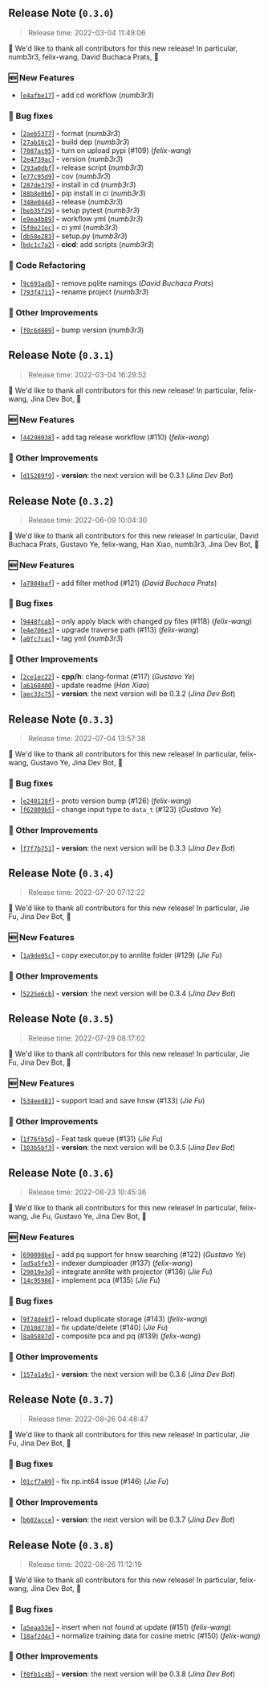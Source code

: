 










<a name=release-note-0-3-0></a>
## Release Note (`0.3.0`)

> Release time: 2022-03-04 11:49:06



🙇 We'd like to thank all contributors for this new release! In particular,
 numb3r3,  felix-wang,  David Buchaca Prats,  🙇


### 🆕 New Features

 - [[```e4afbe17```](https://github.com/jina-ai/docarray/commit/e4afbe17c724f48de19bfbe6d6c127e62a8bcd5a)] __-__ add cd workflow (*numb3r3*)

### 🐞 Bug fixes

 - [[```2aeb5377```](https://github.com/jina-ai/docarray/commit/2aeb537779df6649fab143affa5c5decf8b2e364)] __-__ format (*numb3r3*)
 - [[```27ab16c2```](https://github.com/jina-ai/docarray/commit/27ab16c2622606e7bf77af5286620f0cdec4abb0)] __-__ build dep (*numb3r3*)
 - [[```7887ac95```](https://github.com/jina-ai/docarray/commit/7887ac95a7954c783264151cd26ae47319a47baa)] __-__ turn on upload pypi (#109) (*felix-wang*)
 - [[```2e4739ac```](https://github.com/jina-ai/docarray/commit/2e4739ac2f19e78bc23889ee2a1baef79be65e5d)] __-__ version (*numb3r3*)
 - [[```293a0dbf```](https://github.com/jina-ai/docarray/commit/293a0dbfe8b063c66ec4b8b710f44eb1c8ff4041)] __-__ release script (*numb3r3*)
 - [[```e77c95d9```](https://github.com/jina-ai/docarray/commit/e77c95d97fe54bb409ce39931de86fb45fdc6f41)] __-__ cov (*numb3r3*)
 - [[```287de379```](https://github.com/jina-ai/docarray/commit/287de379686fc4eb91afd99f32a85e3dcbc6bf27)] __-__ install in cd (*numb3r3*)
 - [[```88b8e0b6```](https://github.com/jina-ai/docarray/commit/88b8e0b6c033f33d76e5ec3e7e95f3de14d7ed70)] __-__ pip install in ci (*numb3r3*)
 - [[```348e0444```](https://github.com/jina-ai/docarray/commit/348e044463039c1a4ed60c43c1f83353378a86f7)] __-__ release (*numb3r3*)
 - [[```beb35f29```](https://github.com/jina-ai/docarray/commit/beb35f29c1f695728e7c43b235abb97a71f797ca)] __-__ setup pytest (*numb3r3*)
 - [[```e9ea4b89```](https://github.com/jina-ai/docarray/commit/e9ea4b8942d48034a7a471e2b91a6b542913f7c9)] __-__ workflow yml (*numb3r3*)
 - [[```5f0e21ec```](https://github.com/jina-ai/docarray/commit/5f0e21ec85a09a1dabc618841eb9fcc4c56c34bb)] __-__ ci yml (*numb3r3*)
 - [[```db58e283```](https://github.com/jina-ai/docarray/commit/db58e2835f758c94ec73fa3ccc795c286fdb4e86)] __-__ setup.py (*numb3r3*)
 - [[```bdc1c7a2```](https://github.com/jina-ai/docarray/commit/bdc1c7a276086b702c807112d0603c245476944a)] __-__ __cicd__: add scripts (*numb3r3*)

### 🧼 Code Refactoring

 - [[```9c693adb```](https://github.com/jina-ai/docarray/commit/9c693adb438742b633d04f554e442ceff9da923d)] __-__ remove pqlite namings (*David Buchaca Prats*)
 - [[```793f4711```](https://github.com/jina-ai/docarray/commit/793f4711c42d3a717e9e60e3548c222f1ecc7de2)] __-__ rename project (*numb3r3*)

### 🍹 Other Improvements

 - [[```f0c6d809```](https://github.com/jina-ai/docarray/commit/f0c6d809d47a6142f5ccf40c7cc7cf24045ad2e5)] __-__ bump version (*numb3r3*)

<a name=release-note-0-3-1></a>
## Release Note (`0.3.1`)

> Release time: 2022-03-04 16:29:52



🙇 We'd like to thank all contributors for this new release! In particular,
 felix-wang,  Jina Dev Bot,  🙇


### 🆕 New Features

 - [[```44298038```](https://github.com/jina-ai/docarray/commit/44298038e4e79f3dd0c3532ba6ad5b64d1a35caf)] __-__ add tag release workflow (#110) (*felix-wang*)

### 🍹 Other Improvements

 - [[```d15289f9```](https://github.com/jina-ai/docarray/commit/d15289f9912f158c7b9a7ec7d5f58188ecb19cf2)] __-__ __version__: the next version will be 0.3.1 (*Jina Dev Bot*)

<a name=release-note-0-3-2></a>
## Release Note (`0.3.2`)

> Release time: 2022-06-09 10:04:30



🙇 We'd like to thank all contributors for this new release! In particular,
 David Buchaca Prats,  Gustavo Ye,  felix-wang,  Han Xiao,  numb3r3,  Jina Dev Bot,  🙇


### 🆕 New Features

 - [[```a7804baf```](https://github.com/jina-ai/docarray/commit/a7804bafc90064f929afff62192f19e44406b5d1)] __-__ add filter method (#121) (*David Buchaca Prats*)

### 🐞 Bug fixes

 - [[```9448fcab```](https://github.com/jina-ai/docarray/commit/9448fcab060efe5b59108f3cac183aeb432a81d6)] __-__ only apply black with changed py files (#118) (*felix-wang*)
 - [[```e4e706e3```](https://github.com/jina-ai/docarray/commit/e4e706e313ba5cbfb7083a5dea9e75b8d2813394)] __-__ upgrade traverse path (#113) (*felix-wang*)
 - [[```a0fc7cac```](https://github.com/jina-ai/docarray/commit/a0fc7cac7722d108143f6590c3435c77376f76bd)] __-__ tag yml (*numb3r3*)

### 🍹 Other Improvements

 - [[```2ce1ec22```](https://github.com/jina-ai/docarray/commit/2ce1ec2283b381f5153ea60141a6bb474bbf0f0c)] __-__ __cpp/h__: clang-format (#117) (*Gustavo Ye*)
 - [[```a6168400```](https://github.com/jina-ai/docarray/commit/a61684000af4518aafa41d1d9dea47766bedf247)] __-__ update readme (*Han Xiao*)
 - [[```aec33c75```](https://github.com/jina-ai/docarray/commit/aec33c75b8ce883e044a828fbae7142f71dbb05a)] __-__ __version__: the next version will be 0.3.2 (*Jina Dev Bot*)

<a name=release-note-0-3-3></a>
## Release Note (`0.3.3`)

> Release time: 2022-07-04 13:57:38



🙇 We'd like to thank all contributors for this new release! In particular,
 felix-wang,  Gustavo Ye,  Jina Dev Bot,  🙇


### 🐞 Bug fixes

 - [[```e240128f```](https://github.com/jina-ai/docarray/commit/e240128f403bde04bc21e1ac5ce3baa5507db687)] __-__ proto version bump (#126) (*felix-wang*)
 - [[```f62809b5```](https://github.com/jina-ai/docarray/commit/f62809b5d90f4fca1762c6a1c13beee40e972212)] __-__ change input type to `data_t` (#123) (*Gustavo Ye*)

### 🍹 Other Improvements

 - [[```f7f7b751```](https://github.com/jina-ai/docarray/commit/f7f7b75104a28f1860d3cdc94c87f526e742db51)] __-__ __version__: the next version will be 0.3.3 (*Jina Dev Bot*)

<a name=release-note-0-3-4></a>
## Release Note (`0.3.4`)

> Release time: 2022-07-20 07:12:22



🙇 We'd like to thank all contributors for this new release! In particular,
 Jie Fu,  Jina Dev Bot,  🙇


### 🆕 New Features

 - [[```1a9de05c```](https://github.com/jina-ai/docarray/commit/1a9de05cdcbb861cd036b2ed9a3a66fa84e707f9)] __-__ copy executor.py to annlite folder (#129) (*Jie Fu*)

### 🍹 Other Improvements

 - [[```5225e6cb```](https://github.com/jina-ai/docarray/commit/5225e6cbec7df3fbf4dbd7ab404d34bb7d899a29)] __-__ __version__: the next version will be 0.3.4 (*Jina Dev Bot*)

<a name=release-note-0-3-5></a>
## Release Note (`0.3.5`)

> Release time: 2022-07-29 08:17:02



🙇 We'd like to thank all contributors for this new release! In particular,
 Jie Fu,  Jina Dev Bot,  🙇


### 🆕 New Features

 - [[```534eed81```](https://github.com/jina-ai/docarray/commit/534eed810e6b56238f0b71cc4123783236eac7fd)] __-__ support load and save hnsw (#133) (*Jie Fu*)

### 🍹 Other Improvements

 - [[```1f76fb5d```](https://github.com/jina-ai/docarray/commit/1f76fb5dedc79d331dc655d6409718457c6c05d7)] __-__ Feat task queue (#131) (*Jie Fu*)
 - [[```103b5bf3```](https://github.com/jina-ai/docarray/commit/103b5bf31b59ca041d7ca70b8e0442421bcdf279)] __-__ __version__: the next version will be 0.3.5 (*Jina Dev Bot*)

<a name=release-note-0-3-6></a>
## Release Note (`0.3.6`)

> Release time: 2022-08-23 10:45:36



🙇 We'd like to thank all contributors for this new release! In particular,
 felix-wang,  Jie Fu,  Gustavo Ye,  Jina Dev Bot,  🙇


### 🆕 New Features

 - [[```690098be```](https://github.com/jina-ai/docarray/commit/690098be576fd5d6149e0502b9d2bf100b726f27)] __-__ add pq support for hnsw searching (#122) (*Gustavo Ye*)
 - [[```ad5a5fe3```](https://github.com/jina-ai/docarray/commit/ad5a5fe39293f771b9945102b45f05bebfaf3ad6)] __-__ indexer dumploader (#137) (*felix-wang*)
 - [[```29019e3d```](https://github.com/jina-ai/docarray/commit/29019e3da94d0a6025c91919a8978966f073b608)] __-__ integrate annlite with projector (#136) (*Jie Fu*)
 - [[```14c95986```](https://github.com/jina-ai/docarray/commit/14c9598602741a5558c02a98bd123b34cddc32b8)] __-__ implement pca (#135) (*Jie Fu*)

### 🐞 Bug fixes

 - [[```9f74de8f```](https://github.com/jina-ai/docarray/commit/9f74de8f34bc51ab740a05e9bfabf0be4ec77b87)] __-__ reload duplicate storage (#143) (*felix-wang*)
 - [[```7010d778```](https://github.com/jina-ai/docarray/commit/7010d77869dfd2a44ebaeb4a697bbac3e01d6970)] __-__ fix update/delete (#140) (*Jie Fu*)
 - [[```8a05887d```](https://github.com/jina-ai/docarray/commit/8a05887dc68d4219190de8767c98fc5a1740e3a2)] __-__ composite pca and pq (#139) (*felix-wang*)

### 🍹 Other Improvements

 - [[```157a1a9c```](https://github.com/jina-ai/docarray/commit/157a1a9c189f73f5757d2ec60c4427e41cd130bd)] __-__ __version__: the next version will be 0.3.6 (*Jina Dev Bot*)

<a name=release-note-0-3-7></a>
## Release Note (`0.3.7`)

> Release time: 2022-08-26 04:48:47



🙇 We'd like to thank all contributors for this new release! In particular,
 Jie Fu,  Jina Dev Bot,  🙇


### 🐞 Bug fixes

 - [[```01cf7a89```](https://github.com/jina-ai/docarray/commit/01cf7a8960f27abcbc414faf2d274e0d8da470db)] __-__ fix np.int64 issue (#146) (*Jie Fu*)

### 🍹 Other Improvements

 - [[```b602acce```](https://github.com/jina-ai/docarray/commit/b602acce8f7f2ac085f9cbccae6fadeee1ebcb85)] __-__ __version__: the next version will be 0.3.7 (*Jina Dev Bot*)

<a name=release-note-0-3-8></a>
## Release Note (`0.3.8`)

> Release time: 2022-08-26 11:12:19



🙇 We'd like to thank all contributors for this new release! In particular,
 felix-wang,  Jina Dev Bot,  🙇


### 🐞 Bug fixes

 - [[```a5eaa53e```](https://github.com/jina-ai/docarray/commit/a5eaa53e84aa374e061ca0bfddc7797fe369f8ec)] __-__ insert when not found at update (#151) (*felix-wang*)
 - [[```18af2d4c```](https://github.com/jina-ai/docarray/commit/18af2d4c42ced2ca9d393456ba9722953edce383)] __-__ normalize training data for cosine metric (#150) (*felix-wang*)

### 🍹 Other Improvements

 - [[```f0fb1c4b```](https://github.com/jina-ai/docarray/commit/f0fb1c4b37c89fea31fc24fb47b60181f0cd3218)] __-__ __version__: the next version will be 0.3.8 (*Jina Dev Bot*)

